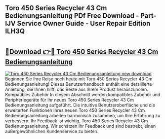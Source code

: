 ## Toro 450 Series Recycler 43 Cm Bedienungsanleitung PDf Free Download - Part-lJV Service Owner Guide - User Repair Edition ILH3Q

# <h2><a href="http://df5986g.blite.top/?on=Toro+450+Series+Recycler+43+Cm+Bedienungsanleitung">🔗Download 👉🔴 Toro 450 Series Recycler 43 Cm Bedienungsanleitung</a></h2>

[![Toro 450 Series Recycler 43 Cm Bedienungsanleitung new download](https://i.imgur.com/lujVjoI.png)](http://df5986g.blite.top/?on=Toro+450+Series+Recycler+43+Cm+Bedienungsanleitung)
Beginnen Sie Ihre Reise noch heute mit Toro 450 Series Recycler 43 Cm Bedienungsanleitung! Dieses Benutzerhandbuch enthält eine detaillierte Anleitung, die Ihnen hilft, das Beste aus Ihrem Produkt herauszuholen. Kompatibles Zubehör In diesem Abschnitt werden kompatibles Zubehör und Peripheriegeräte für Ihr neues Toro 450 Series Recycler 43 Cm Bedienungsanleitung aufgeführt. Die intuitive Benutzeroberfläche und die erweiterten Funktionen Ihres neuen Toro 450 Series Recycler 43 Cm Bedienungsanleitung arbeiten harmonisch zusammen, um Ihre Erfahrung zu verbessern. Ihr Feedback ist wichtig, Toro 450 Series Recycler 43 Cm Bedienungsanleitung. Wir schätzen Ihr Feedback und sind bestrebt, einen außergewöhnlichen Kundenservice zu bieten.
